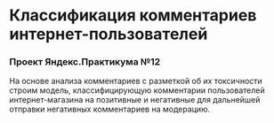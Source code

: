 # Классификация комментариев интернет-пользователей
### Проект Яндекс.Практикума №12
На основе анализа комментариев с разметкой об их токсичности строим модель, классифицирующую комментарии пользователей интернет-магазина на позитивные и негативные для дальнейшей отправки негативных комментариев на модерацию.
